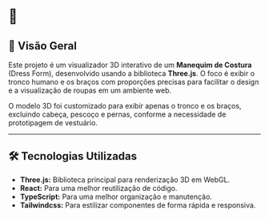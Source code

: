 # 👗

## 🌟 Visão Geral

Este projeto é um visualizador 3D interativo de um **Manequim de Costura** (Dress Form), desenvolvido usando a biblioteca **Three.js**. O foco é exibir o tronco humano e os braços com proporções precisas para facilitar o design e a visualização de roupas em um ambiente web.

O modelo 3D foi customizado para exibir apenas o tronco e os braços, excluindo cabeça, pescoço e pernas, conforme a necessidade de prototipagem de vestuário.

---

## 🛠️ Tecnologias Utilizadas

* **Three.js:** Biblioteca principal para renderização 3D em WebGL.
* **React:** Para uma melhor reutilização de código.
* **TypeScript:** Para uma melhor organização e manutenção.
* **Tailwindcss:** Para estilizar componentes de forma rápida e responsiva.

